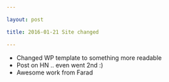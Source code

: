 ```yaml
---

layout: post

title: 2016-01-21 Site changed

---
```



-   Changed WP template to something more readable
-   Post on HN .. even went 2nd :)
-   Awesome work from Farad


